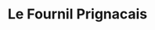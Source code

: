 ---
title: "Le Fournil Prignacais"
url: /prignac-et-marcamps/le-fournil-prignacais/
shop: Bäckerei
---